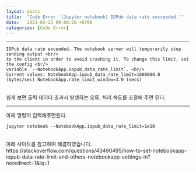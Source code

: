 ```yaml
---
layout: posts
title:  "Code Error '[Jupyter notebook] IOPub data rate excceeded.'"
date:   2021-03-23 09:00:20 +0700
categories: [Code Error]
---
```

<link rel = "stylesheet" href ="/static/css/bootstrap.min.css">

--------------------------
~~~
IOPub data rate exceeded. The notebook server will temporarily stop sending output <br/>
to the client in order to avoid crashing it. To change this limit, set the config <br/>
variable `--NotebookApp.iopub_data_rate_limit`. <br/>
Current values: NotebookApp.iopub_data_rate_limit=1000000.0 (bytes/sec) NotebookApp.rate_limit_window=3.0 (secs)
~~~
<br/>
쉽게 보면 출력 데이터 초과시 발생하는 오류, 처리 속도를 조절해 주면 된다.<br/>

--------------------------
아래 명령어 입력해주면된다.<br/>
~~~
jupyter notebook --NotebookApp.iopub_data_rate_limit=1e10
~~~~
<br/>
아래 사이트를 참고하여 해결하였습니다.<br/>
https://stackoverflow.com/questions/43490495/how-to-set-notebookapp-iopub-data-rate-limit-and-others-notebookapp-settings-in?noredirect=1&lq=1
